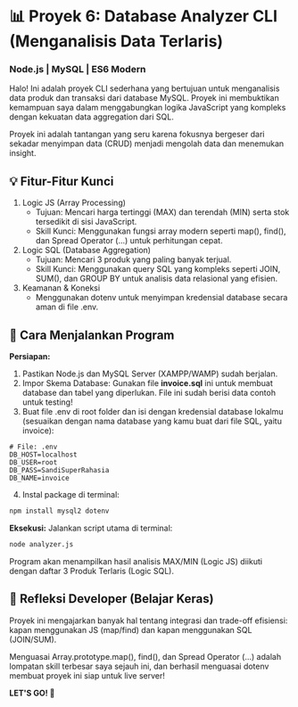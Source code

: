 # 📊 Proyek 6: Database Analyzer CLI (Menganalisis Data Terlaris)
### Node.js | MySQL | ES6 Modern

Halo! Ini adalah proyek CLI sederhana yang bertujuan untuk menganalisis data produk dan transaksi dari database MySQL. Proyek ini membuktikan kemampuan saya dalam menggabungkan logika JavaScript yang kompleks dengan kekuatan data aggregation dari SQL.

Proyek ini adalah tantangan yang seru karena fokusnya bergeser dari sekadar menyimpan data (CRUD) menjadi mengolah data dan menemukan insight.

## 💡 Fitur-Fitur Kunci
1. Logic JS (Array Processing)
   - Tujuan: Mencari harga tertinggi (MAX) dan terendah (MIN) serta stok tersedikit di sisi JavaScript.
   - Skill Kunci: Menggunakan fungsi array modern seperti map(), find(), dan Spread Operator (...) untuk perhitungan cepat.
2. Logic SQL (Database Aggregation)
   - Tujuan: Mencari 3 produk yang paling banyak terjual.
   - Skill Kunci: Menggunakan query SQL yang kompleks seperti JOIN, SUM(), dan GROUP BY untuk analisis data relasional yang efisien.
3. Keamanan & Koneksi
   - Menggunakan dotenv untuk menyimpan kredensial database secara aman di file .env.
  
## 🚀 Cara Menjalankan Program
**Persiapan:**
1. Pastikan Node.js dan MySQL Server (XAMPP/WAMP) sudah berjalan.
2. Impor Skema Database: Gunakan file **invoice.sql** ini untuk membuat database dan tabel yang diperlukan. File ini sudah berisi data contoh untuk testing!
3. Buat file .env di root folder dan isi dengan kredensial database lokalmu (sesuaikan dengan nama database yang kamu buat dari file SQL, yaitu invoice):
```env
# File: .env
DB_HOST=localhost
DB_USER=root
DB_PASS=SandiSuperRahasia
DB_NAME=invoice
```
4. Instal package di terminal:
```bash
npm install mysql2 dotenv
```

**Eksekusi:**
Jalankan script utama di terminal:
```bash
node analyzer.js
```
Program akan menampilkan hasil analisis MAX/MIN (Logic JS) diikuti dengan daftar 3 Produk Terlaris (Logic SQL).

## 📝 Refleksi Developer (Belajar Keras)
Proyek ini mengajarkan banyak hal tentang integrasi dan trade-off efisiensi: kapan menggunakan JS (map/find) dan kapan menggunakan SQL (JOIN/SUM).

Menguasai Array.prototype.map(), find(), dan Spread Operator (...) adalah lompatan skill terbesar saya sejauh ini, dan berhasil menguasai dotenv membuat proyek ini siap untuk live server!

**LET'S GO! 💪**
